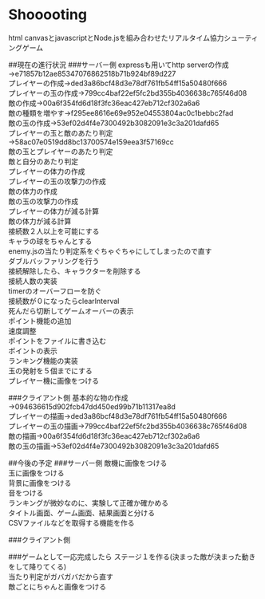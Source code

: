 # Shooooting
html canvasとjavascriptとNode.jsを組み合わせたリアルタイム協力シューティングゲーム  


##現在の進行状況
###サーバー側
expressも用いてhttp serverの作成→e71857b12ae85347076862518b71b924bf89d227  
プレイヤーの作成→ded3a86bcf48d3e78df761fb54ff15a50480f666  
プレイヤーの玉の作成→799cc4baf22ef5fc2bd355b4036638c765f46d08  
敵の作成→00a6f354fd6d18f3fc36eac427eb712cf302a6a6  
敵の種類を増やす→f295ee8616e69e952e04553804ac0c1bebbc2fad  
敵の玉の作成→53ef02d4f4e7300492b3082091e3c3a201dafd65  
プレイヤーの玉と敵のあたり判定→58ac07e0519dd8bc13700574e159eea3f57169cc  
敵の玉とプレイヤーのあたり判定  
敵と自分のあたり判定  
プレイヤーの体力の作成  
プレイヤーの玉の攻撃力の作成  
敵の体力の作成  
敵の玉の攻撃力の作成  
プレイヤーの体力が減る計算  
敵の体力が減る計算  
接続数２人以上を可能にする  
キャラの球をちゃんとする  
enemy.jsの当たり判定系をぐちゃぐちゃにしてしまったので直す  
ダブルバッファリングを行う  
接続解除したら、キャラクターを削除する  
接続人数の実装  
timerのオーバーフローを防ぐ  
接続数が０になったらclearInterval  
死んだら切断してゲームオーバーの表示  
ポイント機能の追加  
速度調整  
ポイントをファイルに書き込む  
ポイントの表示  
ランキング機能の実装  
玉の発射を５個までにする  
プレイヤー機に画像をつける  

###クライアント側
基本的な物の作成→094636615d902fcb47dd450ed99b71b11317ea8d  
プレイヤーの描画→ded3a86bcf48d3e78df761fb54ff15a50480f666  
プレイヤーの玉の描画→799cc4baf22ef5fc2bd355b4036638c765f46d08  
敵の描画→00a6f354fd6d18f3fc36eac427eb712cf302a6a6  
敵の玉の描画→53ef02d4f4e7300492b3082091e3c3a201dafd65  

##今後の予定
###サーバー側
敵機に画像をつける  
玉に画像をつける  
背景に画像をつける  
音をつける  
ランキングが微妙なのに、実験して正確か確かめる  
タイトル画面、ゲーム画面、結果画面と分ける  
CSVファイルなどを取得する機能を作る  

###クライアント側


###ゲームとして一応完成したら
ステージ１を作る(決まった敵が決まった動きをして降りてくる)  
当たり判定がガバガバだから直す  
敵ごとにちゃんと画像をつける  